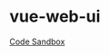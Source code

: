 # vue-web-ui

[Code Sandbox](https://codesandbox.io/s/github/zachary-chiodini/Web-UIs/tree/main/vue-web-ui)
